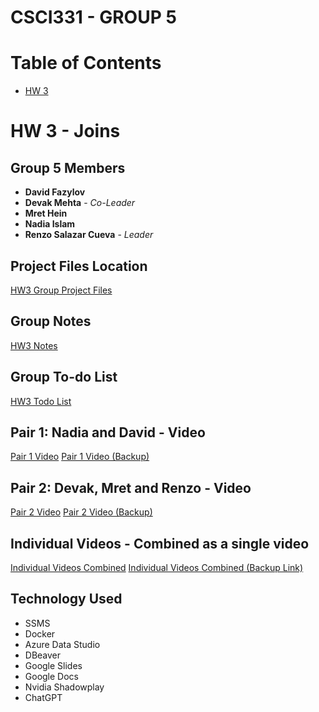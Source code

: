 # CSCI331 - GROUP 5
# Table of Contents
- [HW 3](#hw-3---multiple-queries)

# HW 3 - Joins

## Group 5 Members

- **David Fazylov**
- **Devak Mehta** - *Co-Leader*
- **Mret Hein**
- **Nadia Islam**
- **Renzo Salazar Cueva** - *Leader*

## Project Files Location

[HW3 Group Project Files](https://github.com/rnzsalazar/CSCI331_Group5/tree/master/HW3)

## Group Notes

[HW3 Notes](https://github.com/rnzsalazar/CSCI331_Group5/blob/master/HW3/HW3_Group5_Notes.docx)

## Group To-do List

[HW3 Todo List](https://github.com/rnzsalazar/CSCI331_Group5/blob/master/HW3/Group5_Todo_List.xlsx)

## Pair 1: Nadia and David - Video

[Pair 1 Video](https://youtu.be/NcW2PKwC0go) [Pair 1 Video (Backup)](https://youtu.be/h4A7eVpK1iM)

## Pair 2: Devak, Mret and Renzo - Video

[Pair 2 Video](https://youtu.be/aS7neb4CYiI) [Pair 2 Video (Backup)](https://youtu.be/HNr6GJVerjc)

## Individual Videos - Combined as a single video

[Individual Videos Combined](https://youtu.be/sZ2ZYyynr6A) [Individual Videos Combined (Backup Link)](https://youtu.be/TMRz_TTwk5E)

## Technology Used
- SSMS
- Docker
- Azure Data Studio
- DBeaver
- Google Slides
- Google Docs
- Nvidia Shadowplay
- ChatGPT
